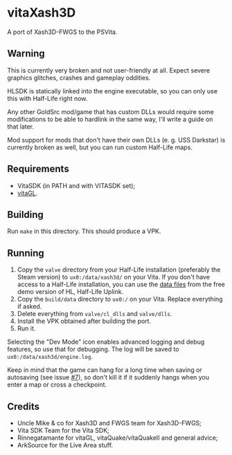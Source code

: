 # vitaXash3D
A port of Xash3D-FWGS to the PSVita.

## Warning
This is currently very broken and not user-friendly at all. Expect severe graphics glitches, crashes and gameplay oddities.

HLSDK is statically linked into the engine executable, so you can only use this with Half-Life right now.

Any other GoldSrc mod/game that has custom DLLs would require some modifications to be able to hardlink in the same way, I'll write a guide on that later.

Mod support for mods that don't have their own DLLs (e. g. USS Darkstar) is currently broken as well, but you can run custom Half-Life maps.

## Requirements
- VitaSDK (in PATH and with VITASDK set);
- [vitaGL](https://github.com/Rinnegatamante/vitaGL).

## Building
Run `make` in this directory. This should produce a VPK.

## Running
1. Copy the `valve` directory from your Half-Life installation (preferably the Steam version) to `ux0:/data/xash3d/` on your Vita. If you don't have access to a Half-Life installation,
you can use the [data files](https://github.com/fgsfdsfgs/vitaXash3D/releases/download/v1/uplink.zip) from the free demo version of HL, Half-Life Uplink.
2. Copy the `build/data` directory to `ux0:/` on your Vita. Replace everything if asked.
3. Delete everything from `valve/cl_dlls` and `valve/dlls`.
4. Install the VPK obtained after building the port.
5. Run it.

Selecting the "Dev Mode" icon enables advanced logging and debug features, so use that for debugging. The log will be saved to `ux0:/data/xash3d/engine.log`.

Keep in mind that the game can hang for a long time when saving or autosaving (see issue [#7](https://github.com/fgsfdsfgs/vitaXash3D/issues/7)), so don't kill it if it suddenly hangs when you enter a map or cross a checkpoint.

## Credits
- Uncle Mike & co for Xash3D and FWGS team for Xash3D-FWGS;
- Vita SDK Team for the Vita SDK;
- Rinnegatamante for vitaGL, vitaQuake/vitaQuakeII and general advice;
- ArkSource for the Live Area stuff.
